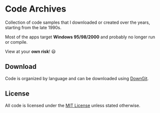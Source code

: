 # Code Archives

Collection of code samples that I downloaded or created over the years, starting from the late 1990s.

Most of the apps target **Windows 95/98/2000** and probably no longer run or compile.

View at your **own risk**! :smiley:

## Download
Code is organized by language and can be downloaded using [DownGit](https://minhaskamal.github.io/DownGit).

## License
All code is licensed under the [MIT License](https://opensource.org/licenses/MIT) unless stated otherwise.
